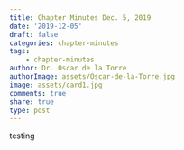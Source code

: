 ```yaml
---
title: Chapter Minutes Dec. 5, 2019
date: '2019-12-05'
draft: false
categories: chapter-minutes
tags: 
    - chapter-minutes
author: Dr. Oscar de la Torre
authorImage: assets/Oscar-de-la-Torre.jpg
image: assets/card1.jpg
comments: true
share: true
type: post
---
```

testing